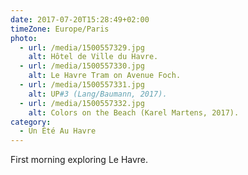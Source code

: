 ```yaml
---
date: 2017-07-20T15:28:49+02:00
timeZone: Europe/Paris
photo:
  - url: /media/1500557329.jpg
    alt: Hôtel de Ville du Havre.
  - url: /media/1500557330.jpg
    alt: Le Havre Tram on Avenue Foch.
  - url: /media/1500557331.jpg
    alt: UP#3 (Lang/Baumann, 2017).
  - url: /media/1500557332.jpg
    alt: Colors on the Beach (Karel Martens, 2017).
category:
  - Un Été Au Havre
---
```

First morning exploring Le Havre.
